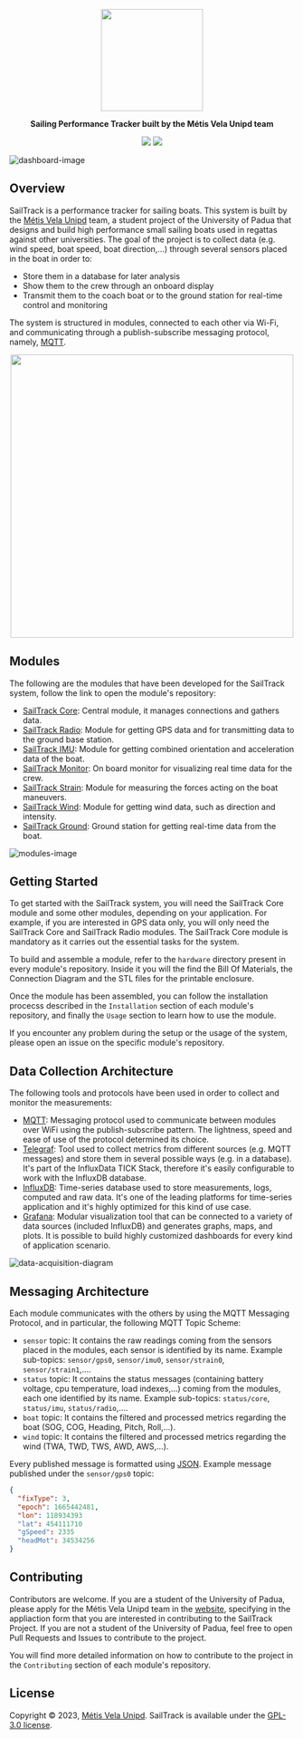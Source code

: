 <p align="center">
  <img src="assets/SailTrack Logo.svg" width="180">
</p>
<p align="center"><b>Sailing Performance Tracker built by the Métis Vela Unipd team</b></p>

<p align="center">
  <img src="https://img.shields.io/github/license/metis-vela-unipd/sailtrack">
  <img src="https://img.shields.io/github/stars/metis-vela-unipd/sailtrack">
</p>

![dashboard-image](assets/Dashboard%20Image.png)

## Overview
SailTrack is a performance tracker for sailing boats.
This system is built by the [Métis Vela Unipd](http://metisvela.dii.unipd.it) team, a student project of the University of Padua that designs and build high performance small sailing boats used in regattas against other universities.
The goal of the project is to collect data (e.g. wind speed, boat speed, boat direction,...) through several sensors placed in the boat in order to:

* Store them in a database for later analysis
* Show them to the crew through an onboard display
* Transmit them to the coach boat or to the ground station for real-time control and monitoring

The system is structured in modules, connected to each other via Wi-Fi, and communicating through a publish-subscribe messaging protocol, namely, [MQTT](https://mqtt.org).

<p align="center">
  <img src="assets/Modules Diagram.svg" width="500">
</p>

## Modules

The following are the modules that have been developed for the SailTrack system, follow the link to open the module's repository:

* [SailTrack Core](https://github.com/metis-vela-unipd/sailtrack-core): Central module, it manages connections and gathers data.
* [SailTrack Radio](https://github.com/metis-vela-unipd/sailtrack-radio): Module for getting GPS data and for transmitting data to the ground base station.
* [SailTrack IMU](https://github.com/metis-vela-unipd/sailtrack-imu): Module for getting combined orientation and acceleration data of the boat.
* [SailTrack Monitor](https://github.com/metis-vela-unipd/sailtrack-monitor): On board monitor for visualizing real time data for the crew.
* [SailTrack Strain](https://github.com/metis-vela-unipd/sailtrack-strain): Module for measuring the forces acting on the boat maneuvers.
* [SailTrack Wind](https://github.com/metis-vela-unipd/sailtrack-wind): Module for getting wind data, such as direction and intensity.
* [SailTrack Ground](https://github.com/metis-vela-unipd/sailtrack-ground): Ground station for getting real-time data from the boat.

![modules-image](assets/Modules%20Image.jpg)

## Getting Started

To get started with the SailTrack system, you will need the SailTrack Core module and some other modules, depending on your application. For example, if you are interested in GPS data only, you will only need the SailTrack Core and SailTrack Radio modules. The SailTrack Core module is mandatory as it carries out the essential tasks for the system.

To build and assemble a module, refer to the `hardware` directory present in every module's repository. Inside it you will the find the Bill Of Materials, the Connection Diagram and the STL files for the printable enclosure.

Once the module has been assembled, you can follow the installation procecss described in the `Installation` section of each module's repository, and finally the `Usage` section to learn how to use the module.

If you encounter any problem during the setup or the usage of the system, please open an issue on the specific module's repository.

## Data Collection Architecture

The following tools and protocols have been used in order to collect and monitor the measurements:

* [MQTT](https://mqtt.org): Messaging protocol used to communicate between modules over WiFi using the publish-subscribe pattern. The lightness, speed and ease of use of the protocol determined its choice.
* [Telegraf](https://www.influxdata.com/time-series-platform/telegraf/): Tool used to collect metrics from different sources (e.g. MQTT messages) and store them in several possible ways (e.g. in a database). It's part of the InfluxData TICK Stack, therefore it's easily configurable to work with the InfluxDB database.
* [InfluxDB](https://www.influxdata.com/products/influxdb/): Time-series database used to store measurements, logs, computed and raw data. It's one of the leading platforms for time-series application and it's highly optimized for this kind of use case.
* [Grafana](https://grafana.com): Modular visualization tool that can be connected to a variety of data sources (included InfluxDB) and generates graphs, maps, and plots. It is possible to build highly customized dashboards for every kind of application scenario.

![data-acquisition-diagram](assets/Data%20Acquisition%20Diagram.svg)

## Messaging Architecture

Each module communicates with the others by using the MQTT Messaging Protocol, and in particular, the following MQTT Topic Scheme:

* `sensor` topic: It contains the raw readings coming from the sensors placed in the modules, each sensor is identified by its name. Example sub-topics: `sensor/gps0`, `sensor/imu0`, `sensor/strain0`, `sensor/strain1`,....
* `status` topic: It contains the status messages (containing battery voltage, cpu temperature, load indexes,...) coming from the modules, each one identified by its name. Example sub-topics: `status/core`, `status/imu`, `status/radio`,....
* `boat` topic: It contains the filtered and processed metrics regarding the boat (SOG, COG, Heading, Pitch, Roll,...).
* `wind` topic: It contains the filtered and processed metrics regarding the wind (TWA, TWD, TWS, AWD, AWS,...).

Every published message is formatted using [JSON](https://www.json.org/json-en.html). Example message published under the `sensor/gps0` topic:
```json
{
  "fixType": 3,
  "epoch": 1665442481,
  "lon": 118934393
  "lat": 454111710
  "gSpeed": 2335
  "headMot": 34534256
}
```

## Contributing

Contributors are welcome. If you are a student of the University of Padua, please apply for the Métis Vela Unipd team in the [website](http://metisvela.dii.unipd.it), specifying in the appliaction form that you are interested in contributing to the SailTrack Project. If you are not a student of the University of Padua, feel free to open Pull Requests and Issues to contribute to the project.

You will find more detailed information on how to contribute to the project in the `Contributing` section of each module's repository.

## License

Copyright © 2023, [Métis Vela Unipd](https://github.com/metis-vela-unipd). SailTrack is available under the [GPL-3.0 license](https://www.gnu.org/licenses/gpl-3.0.en.html).
